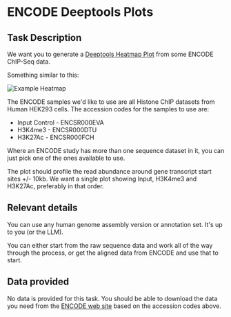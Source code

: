 # ENCODE Deeptools Plots

## Task Description
We want you to generate a [Deeptools Heatmap Plot](https://deeptools.readthedocs.io/en/develop/content/example_gallery.html#dnase-accessibility-at-enhancers-in-murine-es-cells) from some ENCODE ChIP-Seq data.

Something similar to this:

![Example Heatmap](https://training.galaxyproject.org/training-material/topics/epigenetics/images/cut_and_run/peak_coverage_heatmap.png)

The ENCODE samples we'd like to use are all Histone ChIP datasets from Human HEK293 cells.  The accession codes for the samples to use are:

* Input Control - ENCSR000EVA
* H3K4me3 - ENCSR000DTU
* H3K27Ac - ENCSR000FCH

Where an ENCODE study has more than one sequence dataset in it, you can just pick one of the ones available to use.

The plot should profile the read abundance around gene transcript start sites +/- 10kb.  We want a single plot showing Input, H3K4me3 and H3K27Ac, preferably in that order.

## Relevant details
You can use any human genome assembly version or annotation set. It's up to you (or the LLM).

You can either start from the raw sequence data and work all of the way through the process, or get the aligned data from ENCODE and use that to start.

## Data provided
No data is provided for this task.  You should be able to download the data you need from the [ENCODE web site](https://www.encodeproject.org) based on the accession codes above.